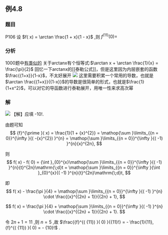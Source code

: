 ## 例4.8
### 题目
P106 设 $f( x) = \arctan \frac{1 + x}{1 - x}$ ,则 ${f}^{( {11}) }( 0) =$
### 分析
1000题中[有类似的](https://www.bilibili.com/video/BV1hz421i7wg?t=1995.4)
关于arctanx有个恒等式:$\arctan x + \arctan \frac{1}{x} = \frac{\pi}{2}$
回忆一下arctanx的[[泰勒公式]]，但是这里因为内层嵌套的函数$\frac{{1+x}}{1-x}$，不太好展开
![](https://img.hwenyi.live/202410051629122.webp)
这里需要积累一个常用的导数，也就是$\arctan \frac{{1+x}}{{1-x}}$的导数是很简单的形式，也就是$\frac{1}{1+x^2}$，可以对它的导函数进行泰勒展开，用唯一性来求高次幂
### 解
![](https://img.hwenyi.live/202410051716311.webp)
【解】应填 -10!.

由题可知
$$
{f}^{\prime }( x) = \frac{1}{1 + {x}^{2}} = \mathop{\sum }\limits_{{n = 0}}^{\infty }{( -{x}^{2}) }^{n} = \mathop{\sum }\limits_{{n = 0}}^{\infty }{( -1) }^{n}{x}^{2n},
$$

则
$$
f( x) - f( 0) = {\int }_{0}^{x}\mathop{\sum }\limits_{{n = 0}}^{\infty }{( -1) }^{n}{t}^{2n}\mathrm{\;d}t = \mathop{\sum }\limits_{{n = 0}}^{\infty }{\int }_{0}^{x}{( -1) }^{n}{t}^{2n}\mathrm{\;d}t,
$$

即
$$
f( x) - \frac{\pi }{4} = \mathop{\sum }\limits_{{n = 0}}^{\infty }{( -1) }^{n} \cdot \frac{{x}^{{2n} + 1}}{{2n} + 1},
$$

$$
f( x) = \frac{\pi }{4} + \mathop{\sum }\limits_{{n = 0}}^{\infty }{( -1) }^{n} \cdot \frac{{x}^{{2n} + 1}}{{2n} + 1}.
$$

令 ${2n} + 1 = {11}$ ,则 $n = 5$ ,故 $\frac{{f}^{( {11}) }( 0) }{{11}!} = - \frac{1}{11},{f}^{( {11}) }( 0) = - {10}!$ .
